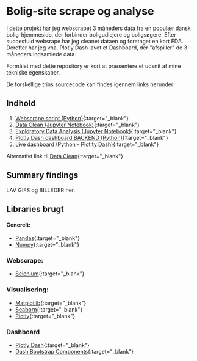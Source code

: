 # Bolig-site scrape og analyse

I dette projekt har jeg webscrapet 3 måneders data fra en populær dansk bolig-hjemmeside, der forbinder boligudlejere og boligsøgere.
Efter succesfuld websrape har jeg cleanet dataen og foretaget en kort EDA. Derefter har jeg vha. Plotly Dash lavet et Dashboard, der "afspiller" de 3 måneders indsamlede data.

Formålet med dette repository er kort at præsentere et udsnit af mine tekniske egenskaber.

De forskellige trins sourcecode kan findes igennem links herunder:

## Indhold
1. [Webscrape script (Python)](https://github.com/MadsJC/Bolig-site-analyse/blob/master/PYTHON%20Bolig-Scraper.py){:target="_blank"}
2. [Data Clean (Jupyter Notebook)](https://github.com/MadsJC/Bolig-site-analyse/blob/master/PYTHON%20-%20Data%20Clean.ipynb){:target="_blank"}
3. [Exploratory Data Analysis (Jupyter Notebook)](https://github.com/MadsJC/Bolig-site-analyse/blob/master/PYTHON%20-%20Data%20Clean.ipynb){:target="_blank"}
4. [Plotly Dash dashboard BACKEND (Python)](https://github.com/MadsJC/Bolig-site-analyse/blob/master/PYTHON%20-%20Data%20Clean.ipynb){:target="_blank"}
5. [Live dashboard (Python - Plotlty Dash)](https://mc-livebolig.herokuapp.com/){:target="_blank"}

Alternativt link til [Data Clean](https://nbviewer.jupyter.org/github/MadsJC/Bolig-site-analyse/blob/master/PYTHON%20-%20Data%20Clean.ipynb){:target="_blank"}

## Summary findings

LAV GIFS og BILLEDER her.


## Libraries brugt

#### Generelt:
* [Pandas](https://pandas.pydata.org/pandas-docs/version/0.25.3/){:target="_blank"}
* [Numpy](https://numpy.org/doc/stable/reference/){:target="_blank"}

### Webscrape:
* [Selenium](https://selenium-python.readthedocs.io/){:target="_blank"}

### Visualisering:
* [Matplotlib](https://matplotlib.org/contents.html){:target="_blank"}
* [Seaborn](https://seaborn.pydata.org/){:target="_blank"}
* [Plotly](https://plotly.com/python/){:target="_blank"}

### Dashboard
* [Plotly Dash](https://dash.plotly.com/){:target="_blank"}
* [Dash Bootstrap Components](https://dash-bootstrap-components.opensource.faculty.ai/docs/){:target="_blank"}
